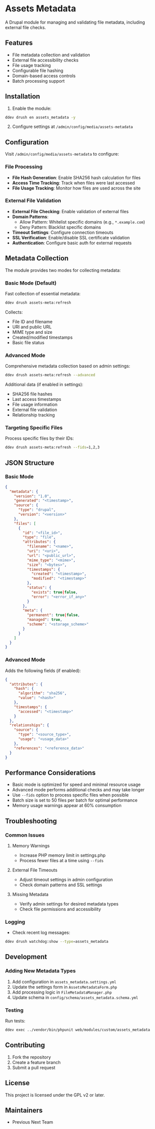 # Assets Metadata

A Drupal module for managing and validating file metadata, including external file checks.

## Features

- File metadata collection and validation
- External file accessibility checks
- File usage tracking
- Configurable file hashing
- Domain-based access controls
- Batch processing support

## Installation

1. Enable the module:
```bash
ddev drush en assets_metadata -y
```

2. Configure settings at `/admin/config/media/assets-metadata`

## Configuration

Visit `/admin/config/media/assets-metadata` to configure:

### File Processing
- **File Hash Generation**: Enable SHA256 hash calculation for files
- **Access Time Tracking**: Track when files were last accessed
- **File Usage Tracking**: Monitor how files are used across the site

### External File Validation
- **External File Checking**: Enable validation of external files
- **Domain Patterns**:
  - Allow Pattern: Whitelist specific domains (e.g., `*.example.com`)
  - Deny Pattern: Blacklist specific domains
- **Timeout Settings**: Configure connection timeouts
- **SSL Verification**: Enable/disable SSL certificate validation
- **Authentication**: Configure basic auth for external requests

## Metadata Collection

The module provides two modes for collecting metadata:

### Basic Mode (Default)
Fast collection of essential metadata:
```bash
ddev drush assets-meta:refresh
```
Collects:
- File ID and filename
- URI and public URL
- MIME type and size
- Created/modified timestamps
- Basic file status

### Advanced Mode
Comprehensive metadata collection based on admin settings:
```bash
ddev drush assets-meta:refresh --advanced
```
Additional data (if enabled in settings):
- SHA256 file hashes
- Last access timestamps
- File usage information
- External file validation
- Relationship tracking

### Targeting Specific Files
Process specific files by their IDs:
```bash
ddev drush assets-meta:refresh --fids=1,2,3
```

## JSON Structure

### Basic Mode
```json
{
  "metadata": {
    "version": "1.0",
    "generated": "<timestamp>",
    "source": {
      "type": "drupal",
      "version": "<version>"
    },
    "files": [
      {
        "id": "<file_id>",
        "type": "file",
        "attributes": {
          "filename": "<name>",
          "uri": "<uri>",
          "url": "<public_url>",
          "mime_type": "<mime>",
          "size": "<bytes>",
          "timestamps": {
            "created": "<timestamp>",
            "modified": "<timestamp>"
          },
          "status": {
            "exists": true|false,
            "error": "<error_if_any>"
          }
        },
        "meta": {
          "permanent": true|false,
          "managed": true,
          "scheme": "<storage_scheme>"
        }
      }
    ]
  }
}
```

### Advanced Mode
Adds the following fields (if enabled):
```json
{
  "attributes": {
    "hash": {
      "algorithm": "sha256",
      "value": "<hash>"
    },
    "timestamps": {
      "accessed": "<timestamp>"
    }
  },
  "relationships": {
    "source": {
      "type": "<source_type>",
      "usage": "<usage_data>"
    },
    "references": "<reference_data>"
  }
}
```

## Performance Considerations

- Basic mode is optimized for speed and minimal resource usage
- Advanced mode performs additional checks and may take longer
- Use `--fids` option to process specific files when possible
- Batch size is set to 50 files per batch for optimal performance
- Memory usage warnings appear at 60% consumption

## Troubleshooting

### Common Issues

1. Memory Warnings
   - Increase PHP memory limit in settings.php
   - Process fewer files at a time using `--fids`

2. External File Timeouts
   - Adjust timeout settings in admin configuration
   - Check domain patterns and SSL settings

3. Missing Metadata
   - Verify admin settings for desired metadata types
   - Check file permissions and accessibility

### Logging

- Check recent log messages:
```bash
ddev drush watchdog:show --type=assets_metadata
```

## Development

### Adding New Metadata Types

1. Add configuration in `assets_metadata.settings.yml`
2. Update the settings form in `AssetsMetadataForm.php`
3. Add processing logic in `FileMetadataManager.php`
4. Update schema in `config/schema/assets_metadata.schema.yml`

### Testing

Run tests:
```bash
ddev exec ../vendor/bin/phpunit web/modules/custom/assets_metadata
```

## Contributing

1. Fork the repository
2. Create a feature branch
3. Submit a pull request

## License

This project is licensed under the GPL v2 or later.

## Maintainers

- Previous Next Team
